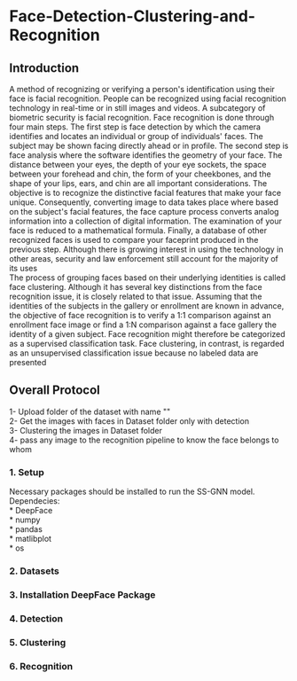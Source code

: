 # Face-Detection-Clustering-and-Recognition
## Introduction

<space>A method of recognizing or verifying a person's identification using their face is facial recognition. People can be recognized using facial recognition technology in real-time or in still images and videos. A subcategory of biometric security is facial recognition. Face recognition is done through four main steps. The first step is face detection by which the camera identifies and locates an individual or group of individuals' faces. The subject may be shown facing directly ahead or in profile. The second step is face analysis where the software identifies the geometry of your face. The distance between your eyes, the depth of your eye sockets, the space between your forehead and chin, the form of your cheekbones, and the shape of your lips, ears, and chin are all important considerations. The objective is to recognize the distinctive facial features that make your face unique. Consequently, converting image to data takes place where based on the subject's facial features, the face capture process converts analog information into a collection of digital information. The examination of your face is reduced to a mathematical formula. Finally, a database of other recognized faces is used to compare your faceprint produced in the previous step. Although there is growing interest in using the technology in other areas, security and law enforcement still account for the majority of its uses <br />
<space>The process of grouping faces based on their underlying identities is called face clustering. Although it has several key distinctions from the face recognition issue, it is closely related to that issue. Assuming that the identities of the subjects in the gallery or enrollment are known in advance, the objective of face recognition is to verify a 1:1 comparison against an enrollment face image or find a 1:N comparison against a face gallery the identity of a given subject. Face recognition might therefore be categorized as a supervised classification task. Face clustering, in contrast, is regarded as an unsupervised classification issue because no labeled data are presented
  

## Overall Protocol
  1- Upload folder of the dataset with name "" <br />
  2- Get the images with faces in Dataset folder only with detection <br />
  3- Clustering the images in Dataset folder  <br />
  4- pass any image to the recognition pipeline to know the face belongs to whom <br />
  

### 1. Setup
  Necessary packages should be installed to run the SS-GNN model. Dependecies:<br />
    * DeepFace<br />
    * numpy<br />
    * pandas<br />
    * matlibplot<br />
    * os<br />
### 2. Datasets
  
### 3. Installation DeepFace Package
  
### 4. Detection
  
### 5. Clustering

### 6. Recognition
  
  
